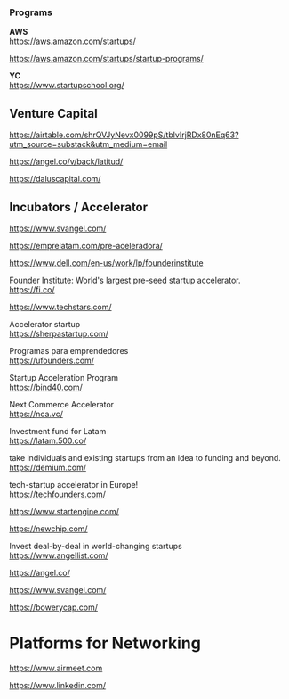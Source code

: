 ### Programs

**AWS**
<br>
https://aws.amazon.com/startups/

https://aws.amazon.com/startups/startup-programs/


**YC**
<br>
https://www.startupschool.org/


## Venture Capital

https://airtable.com/shrQVJyNevx0099pS/tblvIrjRDx80nEq63?utm_source=substack&utm_medium=email

https://angel.co/v/back/latitud/

https://daluscapital.com/



## Incubators / Accelerator

https://www.svangel.com/


https://emprelatam.com/pre-aceleradora/
<br>

https://www.dell.com/en-us/work/lp/founderinstitute
<br>

Founder Institute: World's largest pre-seed startup accelerator.
<br>
https://fi.co/

https://www.techstars.com/
<br>

Accelerator startup
<br>
https://sherpastartup.com/

Programas para emprendedores
<br>
https://ufounders.com/

Startup Acceleration Program
<br>
https://bind40.com/

Next Commerce Accelerator 
<br>
https://nca.vc/

Investment fund for Latam
<br>
https://latam.500.co/

take individuals and existing startups from an idea to funding and beyond.
<br>
https://demium.com/

tech-startup accelerator in Europe!
<br>
https://techfounders.com/


https://www.startengine.com/


https://newchip.com/

Invest deal-by-deal in world-changing startups
<br>
https://www.angellist.com/

https://angel.co/

https://www.svangel.com/

https://bowerycap.com/


# Platforms for Networking

https://www.airmeet.com
<br>

https://www.linkedin.com/

